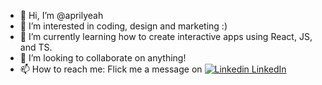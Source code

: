 - 👋 Hi, I’m @aprilyeah
- 👀 I’m interested in coding, design and marketing :)
- 🌱 I’m currently learning how to create interactive apps using React, JS, and TS.
- 💞️ I’m looking to collaborate on anything!
- 📫 How to reach me: Flick me a message on [![Linkedin](https://i.stack.imgur.com/gVE0j.png) LinkedIn](https://www.linkedin.com/in/aprilchen64/)

<!---
aprilyeah/aprilyeah is a ✨ special ✨ repository because its `README.md` (this file) appears on your GitHub profile.
You can click the Preview link to take a look at your changes.
--->

